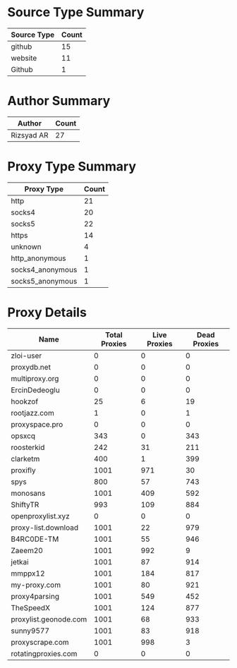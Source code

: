 # Source Type Summary

| Source Type | Count |
|-------------|-------|
| github | 15 |
| website | 11 |
| Github | 1 |


# Author Summary

| Author | Count |
|--------|-------|
| Rizsyad AR | 27 |


# Proxy Type Summary

| Proxy Type | Count |
|------------|-------|
| http | 21 |
| socks4 | 20 |
| socks5 | 22 |
| https | 14 |
| unknown | 4 |
| http_anonymous | 1 |
| socks4_anonymous | 1 |
| socks5_anonymous | 1 |


# Proxy Details

| Name | Total Proxies | Live Proxies | Dead Proxies |
|------|---------------|--------------|---------------|
| zloi-user | 0 | 0 | 0 |
| proxydb.net | 0 | 0 | 0 |
| multiproxy.org | 0 | 0 | 0 |
| ErcinDedeoglu | 0 | 0 | 0 |
| hookzof | 25 | 6 | 19 |
| rootjazz.com | 1 | 0 | 1 |
| proxyspace.pro | 0 | 0 | 0 |
| opsxcq | 343 | 0 | 343 |
| roosterkid | 242 | 31 | 211 |
| clarketm | 400 | 1 | 399 |
| proxifly | 1001 | 971 | 30 |
| spys | 800 | 57 | 743 |
| monosans | 1001 | 409 | 592 |
| ShiftyTR | 993 | 109 | 884 |
| openproxylist.xyz | 0 | 0 | 0 |
| proxy-list.download | 1001 | 22 | 979 |
| B4RC0DE-TM | 1001 | 55 | 946 |
| Zaeem20 | 1001 | 992 | 9 |
| jetkai | 1001 | 87 | 914 |
| mmppx12 | 1001 | 184 | 817 |
| my-proxy.com | 1001 | 80 | 921 |
| proxy4parsing | 1001 | 549 | 452 |
| TheSpeedX | 1001 | 124 | 877 |
| proxylist.geonode.com | 1001 | 68 | 933 |
| sunny9577 | 1001 | 83 | 918 |
| proxyscrape.com | 1001 | 998 | 3 |
| rotatingproxies.com | 0 | 0 | 0 |

